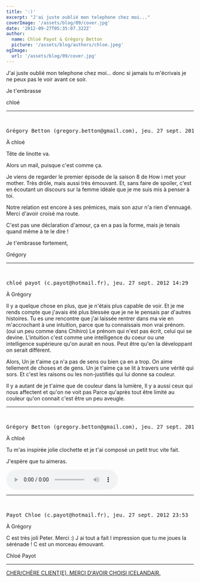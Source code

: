 ```yaml
---
title: ':)'
excerpt: "J'ai juste oublié mon telephone chez moi..."
coverImage: '/assets/blog/09/cover.jpg'
date: '2012-09-27T05:35:07.322Z'
author:
  name: Chloé Payot & Grégory Betton
  picture: '/assets/blog/authors/chloe.jpeg'
ogImage:
  url: '/assets/blog/09/cover.jpg'
---
```


J'ai juste oublié mon telephone chez moi... donc si jamais tu m'écrivais je ne peux pas le voir avant ce soir. 

Je t'embrasse 

chloé

<hr />
<br />

<pre>Grégory Betton (gregory.betton@gmail.com), jeu. 27 sept. 2012 13:50</pre>

À chloé

Tête de linotte va.

Alors un mail, puisque c'est comme ça.

Je viens de regarder le premier épisode de la saison 8 de How i met your mother. Très drôle, mais aussi très émouvant.
Et, sans faire de spoiler, c'est en écoutant un discours sur la femme idéale que je me suis mis à penser à toi.

Notre relation est encore à ses prémices, mais son azur n'a rien d'ennuagé. Merci d'avoir croisé ma route.

C'est pas une déclaration d'amour, ça en a pas la forme, mais je tenais quand même à te le dire !

Je t'embrasse fortement,

Grégory

<hr />
<br />

<pre>chloé payot (c.payot@hotmail.fr), jeu. 27 sept. 2012 14:29</pre>

À Grégory


Il y a quelque chose en plus, que je n'étais plus capable de voir. 
Et je me rends compte que j'avais été plus blessée que je ne le pensais par d'autres histoires. 
Tu es une rencontre que j'ai laissée rentrer dans ma vie en m'accrochant à une intuition, 
parce que tu connaissais mon vrai prénom. (oui un peu comme dans Chihiro) 
Le prénom qui n'est pas écrit, celui qui se devine.
L'intuition c'est comme une intelligence du coeur ou une intelligence supérieure qu'on aurait en nous. 
Peut être qu'en la développant on serait différent.  

Alors, 
Un je t'aime ça n'a pas de sens ou bien ça en a trop.
On aime tellement de choses et de gens. 
Un je t'aime ça se lit à travers une vérité qui sors. 
Et c'est les raisons ou les non-justifiés qui lui donne sa couleur.
 
Il y a autant de je t'aime que de couleur dans la lumière,
Il y a aussi ceux qui nous affectent et qu'on ne voit pas
Parce qu'après tout être limité au couleur qu'on connait 
c'est être un peu aveugle.  


<hr />
<br />

<pre>Grégory Betton (gregory.betton@gmail.com), jeu. 27 sept. 2012 18:50</pre>


À chloé

Tu m'as inspirée jolie clochette et je t'ai composé un petit truc vite fait.

J'espère que tu aimeras.

<audio controls src="/assets/violoncelle.MP3"></audio>

<hr />
<br />

<pre>Payot Chloe (c.payot@hotmail.fr), jeu. 27 sept. 2012 23:53</pre>

À Grégory

C est très joli Peter. Merci :) 
J ai tout a fait l impression que tu me joues la sérénade ! 
C est un morceau émouvant. 

Chloé Payot

<hr />

<a href="/posts/10-islande">CHER/CHÈRE CLIENT(E), MERCI D'AVOIR CHOISI ICELANDAIR.</a>
